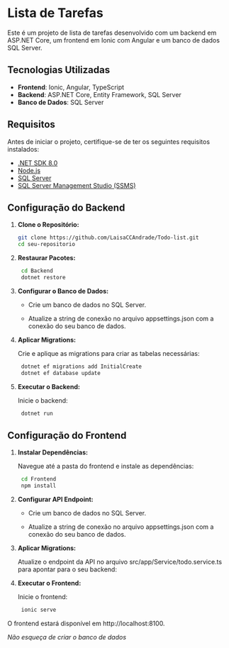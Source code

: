 # Lista de Tarefas

Este é um projeto de lista de tarefas desenvolvido com um backend em ASP.NET Core, um frontend em Ionic com Angular e um banco de dados SQL Server.

## Tecnologias Utilizadas

- **Frontend**: Ionic, Angular, TypeScript
- **Backend**: ASP.NET Core, Entity Framework, SQL Server
- **Banco de Dados**: SQL Server

## Requisitos

Antes de iniciar o projeto, certifique-se de ter os seguintes requisitos instalados:

- [.NET SDK 8.0](https://dotnet.microsoft.com/download)
- [Node.js](https://nodejs.org/)
- [SQL Server](https://www.microsoft.com/en-us/sql-server/sql-server-downloads)
- [SQL Server Management Studio (SSMS)](https://docs.microsoft.com/en-us/sql/ssms/download-sql-server-management-studio-ssms)

## Configuração do Backend

1. **Clone o Repositório:**

   ```bash
   git clone https://github.com/LaisaCCAndrade/Todo-list.git
   cd seu-repositorio

2. **Restaurar Pacotes:**

   ```bash
    cd Backend
    dotnet restore

3. **Configurar o Banco de Dados:**

   - Crie um banco de dados no SQL Server.

   - Atualize a string de conexão no arquivo appsettings.json com a conexão do seu banco de dados.
  
4. **Aplicar Migrations:**

   Crie e aplique as migrations para criar as tabelas necessárias:

      ```bash
       dotnet ef migrations add InitialCreate
       dotnet ef database update

5. **Executar o Backend:**

   Inicie o backend:

     ```bash
      dotnet run

## Configuração do Frontend

1. **Instalar Dependências:**

   Navegue até a pasta do frontend e instale as dependências:

   ```bash
    cd Frontend
    npm install

2. **Configurar API Endpoint:**

   - Crie um banco de dados no SQL Server.

   - Atualize a string de conexão no arquivo appsettings.json com a conexão do seu banco de dados.
  
3. **Aplicar Migrations:**

   Atualize o endpoint da API no arquivo src/app/Service/todo.service.ts para apontar para o seu backend:

4. **Executar o Frontend:**

   Inicie o frontend:

     ```bash
      ionic serve

O frontend estará disponível em http://localhost:8100.

*Não esqueça de criar o banco de dados*
